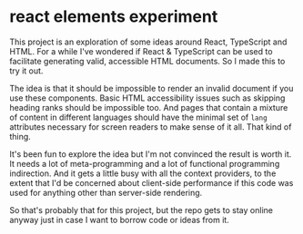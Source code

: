 # react elements experiment

This project is an exploration of some ideas around React, TypeScript and HTML.
For a while I've wondered if React & TypeScript can be used to facilitate
generating valid, accessible HTML documents. So I made this to try it out.

The idea is that it should be impossible to render an invalid document if you
use these components. Basic HTML accessibility issues such as skipping
heading ranks should be impossible too. And pages that contain a mixture of
content in different languages should have the minimal set of `lang` attributes
necessary for screen readers to make sense of it all. That kind of thing.

It's been fun to explore the idea but I'm not convinced the result is worth it.
It needs a lot of meta-programming and a lot of functional programming
indirection. And it gets a little busy with all the context providers, to the
extent that I'd be concerned about client-side performance if this code was
used for anything other than server-side rendering.

So that's probably that for this project, but the repo gets to stay online
anyway just in case I want to borrow code or ideas from it.

